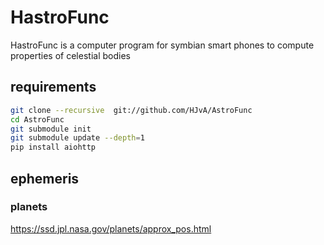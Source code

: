 
# HastroFunc

HastroFunc is a computer program for symbian smart phones to compute properties of celestial bodies

<META NAME="keywords" CONTENT="astronomy, python, pyS60, symbian, IAU, celestial mechanics, planet, sun, moon">

## requirements 

```bash
git clone --recursive  git://github.com/HJvA/AstroFunc  
cd AstroFunc  
git submodule init  
git submodule update --depth=1  
pip install aiohttp  

```  


## ephemeris

### planets

https://ssd.jpl.nasa.gov/planets/approx_pos.html

